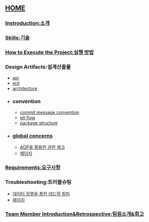 ## [HOME]() 
### [Instroduction:소개](https://github.com/team-faster/faster/wiki) 
### [Skiils:기술](https://github.com/team-faster/faster/wiki/Skiils:%EA%B8%B0%EC%88%A0)
### [How to Execute the Project:실행 방법](https://github.com/team-faster/faster/wiki/How-to-Execute-the-Project:%EC%8B%A4%ED%96%89-%EB%B0%A9%EB%B2%95) 
### Design Artifacts:설계산출물
- [api](https://github.com/team-faster/faster/wiki/api)
- [erd]()
- [architecture](https://github.com/team-faster/faster/wiki/architecture)
- ### convention
   - [commit message convention](https://github.com/team-faster/faster/wiki/commit-message-convention)
   - [git flow]()
   - [package structure]()
- ### [global concerns]()
   - [AOP를 활용한 권한 체크](https://github.com/team-faster/faster/wiki/AOP%EB%A5%BC-%ED%99%9C%EC%9A%A9%ED%95%9C-%EA%B6%8C%ED%95%9C%EC%B2%B4%ED%81%AC) 
   - [페이지]()
### [Requirements:요구사항]()
### Troubleshooting:트러블슈팅
- [데이터 정렬을 통한 데드락 회피](https://github.com/team-faster/faster/wiki/%EB%8D%B0%EC%9D%B4%ED%84%B0-%EC%A0%95%EB%A0%AC%EC%9D%84-%ED%86%B5%ED%95%9C-%EB%8D%B0%EB%93%9C%EB%9D%BD-%ED%9A%8C%ED%94%BC)
- [페이지]()
### [Team Member Introduction&Retrospective:팀원소개&회고]()
